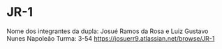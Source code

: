 # JR-1
Nome dos integrantes da dupla: Josué Ramos da Rosa e Luiz Gustavo Nunes Napoleão
Turma: 3-54
https://josuerr9.atlassian.net/browse/JR-1
